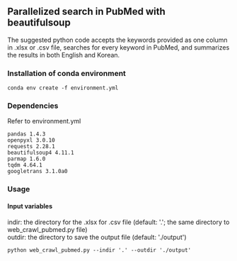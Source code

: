 ## Parallelized search in PubMed with beautifulsoup
The suggested python code accepts the keywords provided as one column in .xlsx or .csv file, searches for every keyword in PubMed, and summarizes the results in both English and Korean.

### Installation of conda environment
```{Plain Text}
conda env create -f environment.yml
```

### Dependencies
Refer to environment.yml
```{Plain Text}
pandas 1.4.3  
openpyxl 3.0.10  
requests 2.28.1  
beautifulsoup4 4.11.1  
parmap 1.6.0  
tqdm 4.64.1  
googletrans 3.1.0a0  
```
### Usage
#### Input variables  
indir: the directory for the .xlsx for .csv file (default: '.'; the same directory to web_crawl_pubmed.py file)  
outdir: the directory to save the output file (default: './output')  
```{Plain Text}
python web_crawl_pubmed.py --indir '.' --outdir './output'
```
